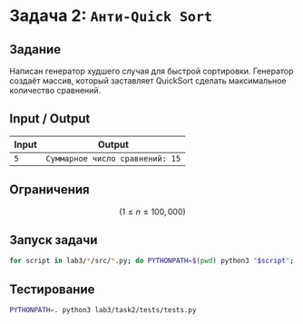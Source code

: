  # Задача 2: `Анти-Quick Sort`
 
 ## Задание
 
 Написан генератор худшего случая для быстрой сортировки. Генератор создаёт массив, который заставляет QuickSort сделать максимальное количество сравнений.
 
 ## Input / Output
 
 | Input           | Output                                   |
 | --------------- | ---------------------------------------- |
 | `5`             | `Суммарное число сравнений: 15`         |
 
 ## Ограничения
 
$$
( 1 \leq n \leq 100,000 )
$$

 ## Запуск задачи
 
 ```bash
 for script in lab3/*/src/*.py; do PYTHONPATH=$(pwd) python3 "$script"; done
 ```
 
 ## Тестирование
 
 ```bash
 PYTHONPATH=. python3 lab3/task2/tests/tests.py
 ```
 